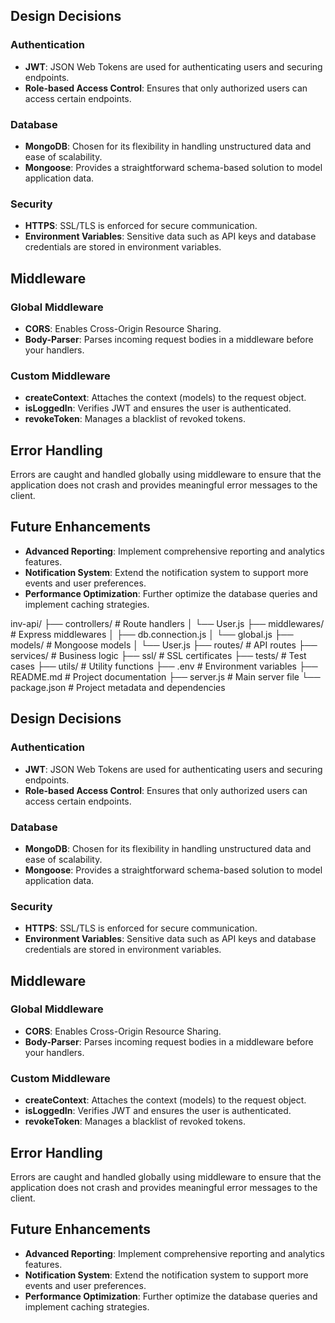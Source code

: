 ## Design Decisions

### Authentication
- **JWT**: JSON Web Tokens are used for authenticating users and securing endpoints.
- **Role-based Access Control**: Ensures that only authorized users can access certain endpoints.

### Database
- **MongoDB**: Chosen for its flexibility in handling unstructured data and ease of scalability.
- **Mongoose**: Provides a straightforward schema-based solution to model application data.

### Security
- **HTTPS**: SSL/TLS is enforced for secure communication.
- **Environment Variables**: Sensitive data such as API keys and database credentials are stored in environment variables.

## Middleware

### Global Middleware
- **CORS**: Enables Cross-Origin Resource Sharing.
- **Body-Parser**: Parses incoming request bodies in a middleware before your handlers.

### Custom Middleware
- **createContext**: Attaches the context (models) to the request object.
- **isLoggedIn**: Verifies JWT and ensures the user is authenticated.
- **revokeToken**: Manages a blacklist of revoked tokens.

## Error Handling
Errors are caught and handled globally using middleware to ensure that the application does not crash and provides meaningful error messages to the client.

## Future Enhancements
- **Advanced Reporting**: Implement comprehensive reporting and analytics features.
- **Notification System**: Extend the notification system to support more events and user preferences.
- **Performance Optimization**: Further optimize the database queries and implement caching strategies.

inv-api/
├── controllers/ # Route handlers
│ └── User.js
├── middlewares/ # Express middlewares
│ ├── db.connection.js
│ └── global.js
├── models/ # Mongoose models
│ └── User.js
├── routes/ # API routes
├── services/ # Business logic
├── ssl/ # SSL certificates
├── tests/ # Test cases
├── utils/ # Utility functions
├── .env # Environment variables
├── README.md # Project documentation
├── server.js # Main server file
└── package.json # Project metadata and dependencies

## Design Decisions

### Authentication
- **JWT**: JSON Web Tokens are used for authenticating users and securing endpoints.
- **Role-based Access Control**: Ensures that only authorized users can access certain endpoints.

### Database
- **MongoDB**: Chosen for its flexibility in handling unstructured data and ease of scalability.
- **Mongoose**: Provides a straightforward schema-based solution to model application data.

### Security
- **HTTPS**: SSL/TLS is enforced for secure communication.
- **Environment Variables**: Sensitive data such as API keys and database credentials are stored in environment variables.

## Middleware

### Global Middleware
- **CORS**: Enables Cross-Origin Resource Sharing.
- **Body-Parser**: Parses incoming request bodies in a middleware before your handlers.

### Custom Middleware
- **createContext**: Attaches the context (models) to the request object.
- **isLoggedIn**: Verifies JWT and ensures the user is authenticated.
- **revokeToken**: Manages a blacklist of revoked tokens.

## Error Handling
Errors are caught and handled globally using middleware to ensure that the application does not crash and provides meaningful error messages to the client.

## Future Enhancements
- **Advanced Reporting**: Implement comprehensive reporting and analytics features.
- **Notification System**: Extend the notification system to support more events and user preferences.
- **Performance Optimization**: Further optimize the database queries and implement caching strategies.

